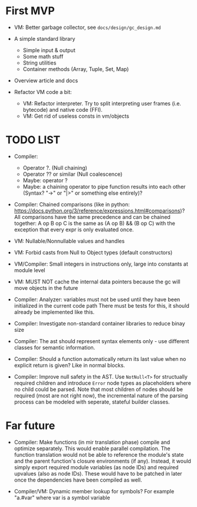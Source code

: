 # First MVP

-   VM: Better garbage collector, see `docs/design/gc_design.md`

-   A simple standard library

    -   Simple input & output
    -   Some math stuff
    -   String utilities
    -   Container methods (Array, Tuple, Set, Map)

-   Overview article and docs

-   Refactor VM code a bit:

    -   VM: Refactor interpreter. Try to split interpreting user frames (i.e. bytecode) and native code (FFI).
    -   VM: Get rid of useless consts in vm/objects

# TODO LIST

-   Compiler:

    -   Operator ?. (Null chaining)
    -   Operator ?? or similar (Null coalescence)
    -   Maybe: operator ?
    -   Maybe: a chaining operator to pipe function results into each other (Syntax? "->" or "|>" or something else entirely)?

-   Compiler: Chained comparisons (like in python: https://docs.python.org/3/reference/expressions.html#comparisons)?  
    All comparisons have the same precedence and can be chained together:
    A op B op C is the same as (A op B) && (B op C) with the exception that every expr is only evaluated once.

-   VM: Nullable/Nonnullable values and handles

-   VM: Forbid casts from Null to Object types (default constructors)

-   VM/Compiler: Small integers in instructions only, large into constants at module level

-   VM: MUST NOT cache the internal data pointers because the gc will move objects in the future

-   Compiler: Analyzer: variables must not be used until they have been initialized in the current code path
    There must be tests for this, it should already be implemented like this.

-   Compiler: Investigate non-standard container libraries to reduce binay size

-   Compiler: The ast should represent syntax elements only - use different classes for semantic information.

-   Compiler: Should a function automatically return its last value when no explicit return is given? Like in normal blocks.

-   Compiler: Improve null safety in the AST. Use `NotNull<T>` for structually required children and introduce `Error` node types
    as placeholders where no child could be parsed. Note that most children of nodes should be required (most are not right now), the
    incremental nature of the parsing process can be modeled with seperate, stateful builder classes.

# Far future

-   Compiler: Make functions (in mir translation phase) compile and optimize separately. This would enable parallel compilation.
    The function translation would not be able to reference the module's state and the parent function's closure environments (if any).
    Instead, it would simply export required module variables (as node IDs) and required upvalues (also as node IDs). These
    would have to be patched in later once the dependencies have been compiled as well.

-   Compiler/VM: Dynamic member lookup for symbols? For example "a.#var" where var is a symbol variable
